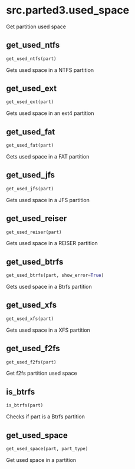 <h1 id="src.parted3.used_space">src.parted3.used_space</h1>

Get partition used space
<h2 id="src.parted3.used_space.get_used_ntfs">get_used_ntfs</h2>

```python
get_used_ntfs(part)
```
Gets used space in a NTFS partition
<h2 id="src.parted3.used_space.get_used_ext">get_used_ext</h2>

```python
get_used_ext(part)
```
Gets used space in an ext4 partition
<h2 id="src.parted3.used_space.get_used_fat">get_used_fat</h2>

```python
get_used_fat(part)
```
Gets used space in a FAT partition
<h2 id="src.parted3.used_space.get_used_jfs">get_used_jfs</h2>

```python
get_used_jfs(part)
```
Gets used space in a JFS partition
<h2 id="src.parted3.used_space.get_used_reiser">get_used_reiser</h2>

```python
get_used_reiser(part)
```
Gets used space in a REISER partition
<h2 id="src.parted3.used_space.get_used_btrfs">get_used_btrfs</h2>

```python
get_used_btrfs(part, show_error=True)
```
Gets used space in a Btrfs partition
<h2 id="src.parted3.used_space.get_used_xfs">get_used_xfs</h2>

```python
get_used_xfs(part)
```
Gets used space in a XFS partition
<h2 id="src.parted3.used_space.get_used_f2fs">get_used_f2fs</h2>

```python
get_used_f2fs(part)
```
Get f2fs partition used space
<h2 id="src.parted3.used_space.is_btrfs">is_btrfs</h2>

```python
is_btrfs(part)
```
Checks if part is a Btrfs partition
<h2 id="src.parted3.used_space.get_used_space">get_used_space</h2>

```python
get_used_space(part, part_type)
```
Get used space in a partition
